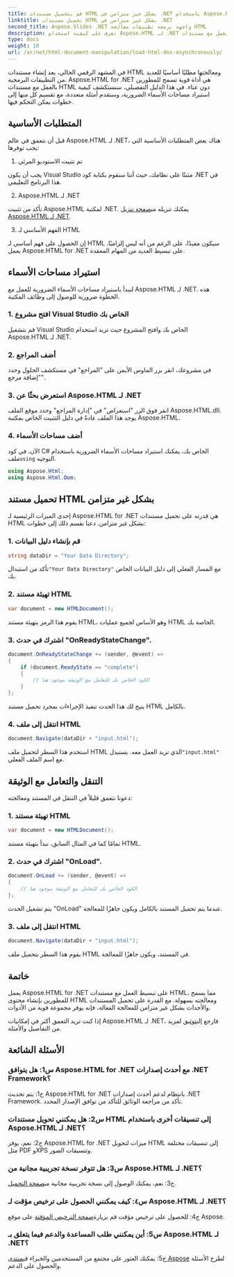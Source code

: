 ```yaml
---
title: قم بتحميل مستندات HTML بشكل غير متزامن في .NET باستخدام Aspose.HTML
linktitle: تحميل مستندات HTML بشكل غير متزامن في .NET
second_title: Aspose.Slides .NET واجهة برمجة تطبيقات معالجة HTML
description: تعرف على كيفية استخدام Aspose.HTML لـ .NET للعمل مع مستندات HTML. دليل خطوة بخطوة مع الأمثلة والأسئلة الشائعة للمطورين.
type: docs
weight: 10
url: /ar/net/html-document-manipulation/load-html-doc-asynchronously/
---
```


في المشهد الرقمي الحالي، يعد إنشاء مستندات HTML ومعالجتها مطلبًا أساسيًا للعديد من التطبيقات البرمجية. Aspose.HTML for .NET هي أداة قوية تسمح للمطورين بالعمل مع مستندات HTML دون عناء. في هذا الدليل التفصيلي، سنستكشف كيفية استيراد مساحات الأسماء الضرورية، وسنقدم أمثلة متعددة، مع تقسيم كل منها إلى خطوات يمكن التحكم فيها.

## المتطلبات الأساسية

قبل أن نتعمق في عالم Aspose.HTML لـ .NET، هناك بعض المتطلبات الأساسية التي يجب توفرها:

1. تم تثبيت الاستوديو المرئي

يجب أن يكون Visual Studio مثبتًا على نظامك، حيث أننا سنقوم بكتابة كود .NET في هذا البرنامج التعليمي.

2. Aspose.HTML لـ .NET

 تأكد من تثبيت Aspose.HTML لمكتبة .NET. يمكنك تنزيله من[صفحة تنزيل Aspose.HTML لـ .NET](https://releases.aspose.com/html/net/).

3. الفهم الأساسي لـ HTML

إن الحصول على فهم أساسي لـ HTML سيكون مفيدًا، على الرغم من أنه ليس إلزاميًا. يعمل Aspose.HTML for .NET على تبسيط العديد من المهام المعقدة.

## استيراد مساحات الأسماء

لنبدأ باستيراد مساحات الأسماء الضرورية للعمل مع Aspose.HTML لـ .NET. هذه الخطوة ضرورية للوصول إلى وظائف المكتبة.

### 1. افتح مشروع Visual Studio الخاص بك

قم بتشغيل Visual Studio الخاص بك وافتح المشروع حيث تريد استخدام Aspose.HTML لـ .NET.

### 2. أضف المراجع

في مشروعك، انقر بزر الماوس الأيمن على "المراجع" في مستكشف الحلول وحدد "إضافة مرجع".

### 3. استعرض بحثًا عن Aspose.HTML لـ .NET

انقر فوق الزر "استعراض" في "إدارة المراجع" وحدد موقع الملف Aspose.HTML.dll. يوجد هذا الملف عادةً في دليل التثبيت الخاص بمكتبة Aspose.HTML.

### 4. أضف مساحات الأسماء

 الآن، في كود C# الخاص بك، يمكنك استيراد مساحات الأسماء الضرورية باستخدام ملف`using` التوجيه.

```csharp
using Aspose.Html;
using Aspose.Html.Dom;
```

## تحميل مستند HTML بشكل غير متزامن

إحدى الميزات الرئيسية لـ Aspose.HTML for .NET هي قدرته على تحميل مستندات HTML بشكل غير متزامن. دعنا نقسم ذلك إلى خطوات:

### 1. قم بإنشاء دليل البيانات

```csharp
string dataDir = "Your Data Directory";
```

 تأكد من استبدال`"Your Data Directory"` مع المسار الفعلي إلى دليل البيانات الخاص بك.

### 2. تهيئة مستند HTML

```csharp
var document = new HTMLDocument();
```

يقوم هذا الرمز بتهيئة مستند HTML، وهو الأساس لجميع عمليات HTML الخاصة بك.

### 3. اشترك في حدث "OnReadyStateChange".

```csharp
document.OnReadyStateChange += (sender, @event) =>
{
    if (document.ReadyState == "complete")
    {
        // الكود الخاص بك للتعامل مع الوثيقة موجود هنا
    }
};
```

يتيح لك هذا الحدث تنفيذ الإجراءات بمجرد تحميل مستند HTML بالكامل.

### 4. انتقل إلى ملف HTML

```csharp
document.Navigate(dataDir + "input.html");
```

 استخدم هذا السطر لتحميل ملف HTML الذي تريد العمل معه. يستبدل`"input.html"` مع اسم الملف الفعلي.

## التنقل والتعامل مع الوثيقة

دعونا نتعمق قليلاً في التنقل في المستند ومعالجته:

### 1. تهيئة مستند HTML

```csharp
var document = new HTMLDocument();
```

تمامًا كما في المثال السابق، نبدأ بتهيئة مستند HTML.

### 2. اشترك في حدث "OnLoad".

```csharp
document.OnLoad += (sender, @event) =>
{
    // الكود الخاص بك للتعامل مع الوثيقة موجود هنا
};
```

يتم تشغيل الحدث "OnLoad" عندما يتم تحميل المستند بالكامل ويكون جاهزًا للمعالجة.

### 3. انتقل إلى ملف HTML

```csharp
document.Navigate(dataDir + "input.html");
```

يقوم هذا السطر بتحميل ملف HTML في المستند، ويكون جاهزًا للمعالجة.

## خاتمة

يعمل Aspose.HTML for .NET على تبسيط العمل مع مستندات HTML، مما يسمح للمطورين بإنشاء محتوى HTML ومعالجته بسهولة. مع القدرة على تحميل المستندات والأحداث بشكل غير متزامن للمعالجة الفعالة، فإنه يوفر مجموعة قوية من الأدوات.

 إذا كنت تريد التعمق أكثر في إمكانيات Aspose.HTML لـ .NET، فارجع إلى[توثيق](https://reference.aspose.com/html/net/) لمزيد من التفاصيل والأمثلة.

## الأسئلة الشائعة

### س1: هل يتوافق Aspose.HTML for .NET مع أحدث إصدارات .NET Framework؟

ج1: يتم تحديث Aspose.HTML for .NET بانتظام لدعم أحدث إصدارات .NET Framework. تأكد من مراجعة الوثائق للتأكد من توافق الإصدار المحدد.

### س2: هل يمكنني تحويل مستندات HTML إلى تنسيقات أخرى باستخدام Aspose.HTML لـ .NET؟

ج2: نعم، يوفر Aspose.HTML for .NET ميزات لتحويل HTML إلى تنسيقات مختلفة مثل PDF وXPS وتنسيقات الصور.

### س3: هل تتوفر نسخة تجريبية مجانية من Aspose.HTML لـ .NET؟

 ج3: نعم، يمكنك الوصول إلى نسخة تجريبية مجانية من[صفحة التحميل](https://releases.aspose.com/).

### س٤: كيف يمكنني الحصول على ترخيص مؤقت لـ Aspose.HTML لـ .NET؟

 ج4: للحصول على ترخيص مؤقت قم بزيارة[صفحة الترخيص المؤقتة](https://purchase.aspose.com/temporary-license/) على موقع Aspose.

### س5: أين يمكنني طلب المساعدة والدعم فيما يتعلق بـ Aspose.HTML لـ .NET؟

 ج5: يمكنك العثور على مجتمع من المستخدمين والخبراء في[منتدى Aspose](https://forum.aspose.com/) لطرح الأسئلة والحصول على الدعم.